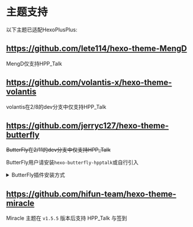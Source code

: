 # 主题支持

以下主题已适配HexoPlusPlus:

## https://github.com/lete114/hexo-theme-MengD

MengD仅支持HPP_Talk

## https://github.com/volantis-x/hexo-theme-volantis

volantis在2/8的dev分支中仅支持HPP_Talk

## https://github.com/jerryc127/hexo-theme-butterfly

~~ButterFly在2/11的dev分支中仅支持HPP_Talk~~

ButterFly用户请安装`hexo-butterfly-hpptalk`或自行引入


<details>
    <summary>ButterFly插件安装方式</summary>

1. 前期部署
    参考[hexoplusplus 文档- 快速上手](https://hexoplusplus.js.org/start/)

2. 添加配置信息
    在**主题**的配置文件中添加

  ```yaml
  # HexoPlusPlus Talk
  # see https://hexoplusplus.js.org
  hpptalk:
    enable: true 
    domain:
    path:
    limit:
    start:
    js:
    css:
    option:
    front_matter:
  ```

  | 参数| 解释 |
  | ------------ | ------------------------------------------------------------ |
  | domain | 【必须】您的HexoPlusPlus 域名，如admin.immyw.com |
  | limit | 【可选】单次获取的最多条数（默认`8`） |
  | start | 【可选】从第几条开始（默认`0`） |
  | path | 【可选】hpptalk 的路径名称（默认为` hpptalk`，生成的页面为hpptalk/index.html） |
  | js | 【可选】更换hpptalk 的JS CDN（默认：`https://cdn.jsdelivr.net/gh/HexoPlusPlus/HexoPlusPlus@latest/talk_user.js`) |
  | css | 【可选】更换hpptalk 的CSS CDN（默认`https://cdn.jsdelivr.net/gh/HexoPlusPlus/HexoPlusPlus@latest/talk.css`） |
  | option | 【可选】hpptalk 需要的额外配置 |
  | front_matter | 【可选】hpptalk 页面的front_matter 配置 |

</details>

## https://github.com/hifun-team/hexo-theme-miracle

Miracle 主题在 `v1.5.5` 版本后支持 HPP_Talk 与签到
